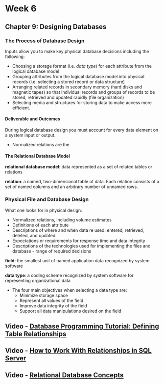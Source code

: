 # Week 6

## Chapter 9: Designing Databases

### The Process of Database Design

Inputs allow you to make key physical database decisions including the following:

* Choosing a storage format (i.e. *data type*) for each attribute from the logical database model
* Grouping attributes from the logical database model into physical records (i.e. selecting a stored record or data structure)
* Arranging related records in secondary memory (hard disks and magnetic tapes) so that individual records and groups of records to be stored, retrieved and updated rapidly (file organization)
* Selecting media and structures for storing data to make access more efficient.

#### Deliverable and Outcomes

During logical database design you must account for every data element on a system input or output.

* Normalized relations are the

#### The Relational Database Model

**relational database model**: data represented as a set of related tables or relations

**relation**: a named, two-dimensional table of data. Each relation consists of a set of named columns and an arbitrary number of unnamed rows.

### Physical File and Database Design

What one looks for in physical design:

* Normalized relations, including volume estimates
* Definitions of each attribute
* Descriptions of where and when data re used: entered, retrieved, deleted, and updated
* Expectations or requirements for response time and data integrity
* Descriptions of the technologies used for implementing the files and database - range of required decisions

**field**: the smallest unit of named application data recognized by system software

**data type**: a coding scheme recognized by system software for representing organizational data

* The four main objectives when selecting a data type are:
  * Minimize storage space
  * Represent all values of the field
  * Improve data integrity of the field
  * Support all data manipulations desired on the field

## Video - [Database Programming Tutorial: Defining Table Relationships](https://youtu.be/V5DyvUfsboA)

## Video - [How to Work With Relationships in SQL Server](https://youtu.be/4q-keGvUnag)

## Video - [Relational Database Concepts](https://youtu.be/NvrpuBAMddw)